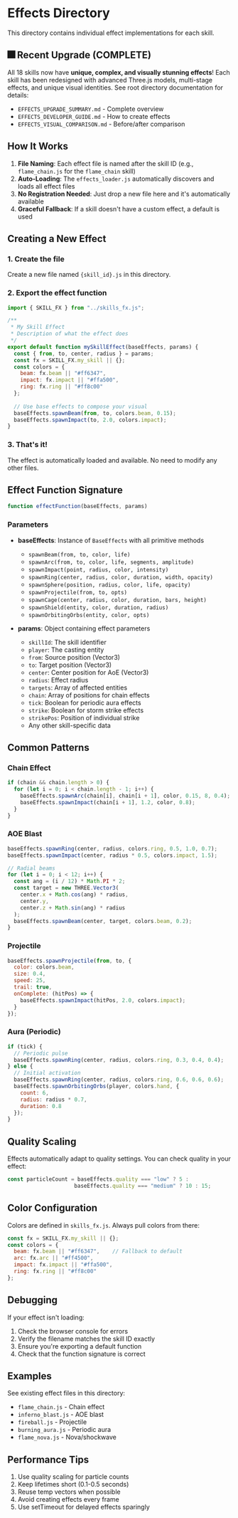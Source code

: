 # Effects Directory

This directory contains individual effect implementations for each skill.

## 🎆 Recent Upgrade (COMPLETE)

All 18 skills now have **unique, complex, and visually stunning effects**! Each skill has been redesigned with advanced Three.js models, multi-stage effects, and unique visual identities. See root directory documentation for details:
- `EFFECTS_UPGRADE_SUMMARY.md` - Complete overview
- `EFFECTS_DEVELOPER_GUIDE.md` - How to create effects
- `EFFECTS_VISUAL_COMPARISON.md` - Before/after comparison

## How It Works

1. **File Naming**: Each effect file is named after the skill ID (e.g., `flame_chain.js` for the `flame_chain` skill)
2. **Auto-Loading**: The `effects_loader.js` automatically discovers and loads all effect files
3. **No Registration Needed**: Just drop a new file here and it's automatically available
4. **Graceful Fallback**: If a skill doesn't have a custom effect, a default is used

## Creating a New Effect

### 1. Create the file

Create a new file named `{skill_id}.js` in this directory.

### 2. Export the effect function

```javascript
import { SKILL_FX } from "../skills_fx.js";

/**
 * My Skill Effect
 * Description of what the effect does
 */
export default function mySkillEffect(baseEffects, params) {
  const { from, to, center, radius } = params;
  const fx = SKILL_FX.my_skill || {};
  const colors = {
    beam: fx.beam || "#ff6347",
    impact: fx.impact || "#ffa500",
    ring: fx.ring || "#ff8c00"
  };
  
  // Use base effects to compose your visual
  baseEffects.spawnBeam(from, to, colors.beam, 0.15);
  baseEffects.spawnImpact(to, 2.0, colors.impact);
}
```

### 3. That's it!

The effect is automatically loaded and available. No need to modify any other files.

## Effect Function Signature

```javascript
function effectFunction(baseEffects, params)
```

### Parameters

- **baseEffects**: Instance of `BaseEffects` with all primitive methods
  - `spawnBeam(from, to, color, life)`
  - `spawnArc(from, to, color, life, segments, amplitude)`
  - `spawnImpact(point, radius, color, intensity)`
  - `spawnRing(center, radius, color, duration, width, opacity)`
  - `spawnSphere(position, radius, color, life, opacity)`
  - `spawnProjectile(from, to, opts)`
  - `spawnCage(center, radius, color, duration, bars, height)`
  - `spawnShield(entity, color, duration, radius)`
  - `spawnOrbitingOrbs(entity, color, opts)`

- **params**: Object containing effect parameters
  - `skillId`: The skill identifier
  - `player`: The casting entity
  - `from`: Source position (Vector3)
  - `to`: Target position (Vector3)
  - `center`: Center position for AoE (Vector3)
  - `radius`: Effect radius
  - `targets`: Array of affected entities
  - `chain`: Array of positions for chain effects
  - `tick`: Boolean for periodic aura effects
  - `strike`: Boolean for storm strike effects
  - `strikePos`: Position of individual strike
  - Any other skill-specific data

## Common Patterns

### Chain Effect
```javascript
if (chain && chain.length > 0) {
  for (let i = 0; i < chain.length - 1; i++) {
    baseEffects.spawnArc(chain[i], chain[i + 1], color, 0.15, 8, 0.4);
    baseEffects.spawnImpact(chain[i + 1], 1.2, color, 0.8);
  }
}
```

### AOE Blast
```javascript
baseEffects.spawnRing(center, radius, colors.ring, 0.5, 1.0, 0.7);
baseEffects.spawnImpact(center, radius * 0.5, colors.impact, 1.5);

// Radial beams
for (let i = 0; i < 12; i++) {
  const ang = (i / 12) * Math.PI * 2;
  const target = new THREE.Vector3(
    center.x + Math.cos(ang) * radius,
    center.y,
    center.z + Math.sin(ang) * radius
  );
  baseEffects.spawnBeam(center, target, colors.beam, 0.2);
}
```

### Projectile
```javascript
baseEffects.spawnProjectile(from, to, {
  color: colors.beam,
  size: 0.4,
  speed: 25,
  trail: true,
  onComplete: (hitPos) => {
    baseEffects.spawnImpact(hitPos, 2.0, colors.impact);
  }
});
```

### Aura (Periodic)
```javascript
if (tick) {
  // Periodic pulse
  baseEffects.spawnRing(center, radius, colors.ring, 0.3, 0.4, 0.4);
} else {
  // Initial activation
  baseEffects.spawnRing(center, radius, colors.ring, 0.6, 0.6, 0.6);
  baseEffects.spawnOrbitingOrbs(player, colors.hand, {
    count: 6,
    radius: radius * 0.7,
    duration: 0.8
  });
}
```

## Quality Scaling

Effects automatically adapt to quality settings. You can check quality in your effect:

```javascript
const particleCount = baseEffects.quality === "low" ? 5 : 
                     baseEffects.quality === "medium" ? 10 : 15;
```

## Color Configuration

Colors are defined in `skills_fx.js`. Always pull colors from there:

```javascript
const fx = SKILL_FX.my_skill || {};
const colors = {
  beam: fx.beam || "#ff6347",    // Fallback to default
  arc: fx.arc || "#ff4500",
  impact: fx.impact || "#ffa500",
  ring: fx.ring || "#ff8c00"
};
```

## Debugging

If your effect isn't loading:

1. Check the browser console for errors
2. Verify the filename matches the skill ID exactly
3. Ensure you're exporting a default function
4. Check that the function signature is correct

## Examples

See existing effect files in this directory:
- `flame_chain.js` - Chain effect
- `inferno_blast.js` - AOE blast
- `fireball.js` - Projectile
- `burning_aura.js` - Periodic aura
- `flame_nova.js` - Nova/shockwave

## Performance Tips

1. Use quality scaling for particle counts
2. Keep lifetimes short (0.1-0.5 seconds)
3. Reuse temp vectors when possible
4. Avoid creating effects every frame
5. Use setTimeout for delayed effects sparingly